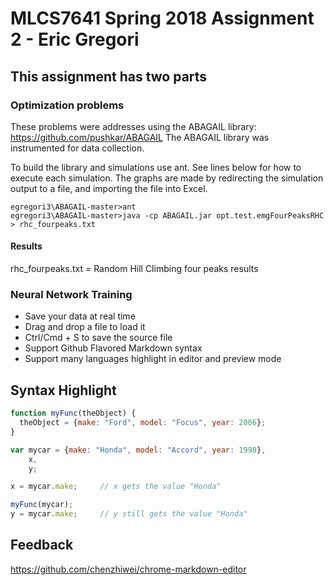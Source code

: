 # MLCS7641 Spring 2018 Assignment 2 - Eric Gregori

## This assignment has two parts

### Optimization problems
These problems were addresses using the ABAGAIL library: https://github.com/pushkar/ABAGAIL
The ABAGAIL library was instrumented for data collection.

To build the library and simulations use ant.
See lines below for how to execute each simulation.
The graphs are made by redirecting the simulation output to a file, and importing the file into Excel.
```
egregori3\ABAGAIL-master>ant
egregori3\ABAGAIL-master>java -cp ABAGAIL.jar opt.test.emgFourPeaksRHC > rhc_fourpeaks.txt
```
#### Results
rhc_fourpeaks.txt = Random Hill Climbing four peaks results


### Neural Network Training



* Save your data at real time
* Drag and drop a file to load it
* Ctrl/Cmd + S to save the source file
* Support Github Flavored Markdown syntax
* Support many languages highlight in editor and preview mode

## Syntax Highlight

```javascript
function myFunc(theObject) {
  theObject = {make: "Ford", model: "Focus", year: 2006};
}

var mycar = {make: "Honda", model: "Accord", year: 1998},
    x,
    y;

x = mycar.make;     // x gets the value "Honda"

myFunc(mycar);
y = mycar.make;     // y still gets the value "Honda"
```

## Feedback

https://github.com/chenzhiwei/chrome-markdown-editor